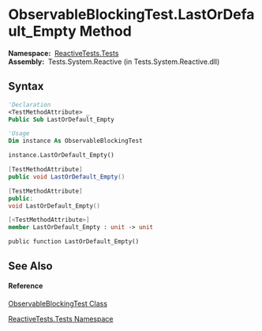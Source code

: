 # ObservableBlockingTest.LastOrDefault\_Empty Method

**Namespace:**  [ReactiveTests.Tests](ReactiveTests.Tests\ReactiveTests.Tests.md)  
**Assembly:**  Tests.System.Reactive (in Tests.System.Reactive.dll)

## Syntax

```vb
'Declaration
<TestMethodAttribute> _
Public Sub LastOrDefault_Empty
```

```vb
'Usage
Dim instance As ObservableBlockingTest

instance.LastOrDefault_Empty()
```

```csharp
[TestMethodAttribute]
public void LastOrDefault_Empty()
```

```c++
[TestMethodAttribute]
public:
void LastOrDefault_Empty()
```

```fsharp
[<TestMethodAttribute>]
member LastOrDefault_Empty : unit -> unit 
```

```jscript
public function LastOrDefault_Empty()
```

## See Also

#### Reference

[ObservableBlockingTest Class](ObservableBlockingTest\ObservableBlockingTest.md)

[ReactiveTests.Tests Namespace](ReactiveTests.Tests\ReactiveTests.Tests.md)





